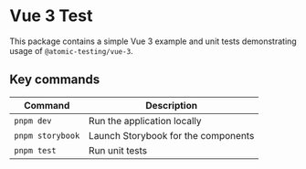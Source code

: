 # Vue 3 Test

This package contains a simple Vue 3 example and unit tests demonstrating usage of `@atomic-testing/vue-3`.

## Key commands

| Command | Description |
| --- | --- |
| `pnpm dev` | Run the application locally |
| `pnpm storybook` | Launch Storybook for the components |
| `pnpm test` | Run unit tests |
